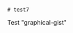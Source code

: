                                                                                                                                                                                                                                                                                                                                                                                                                                                                                                                                                                                    # test7
Test "graphical-gist"